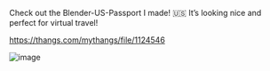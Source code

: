 Check out the Blender-US-Passport I made! 🇺🇸 It’s looking nice and perfect for virtual travel!

https://thangs.com/mythangs/file/1124546

![image](https://github.com/user-attachments/assets/cba930d8-e5cd-4d3b-b981-2251e0924eb5)
